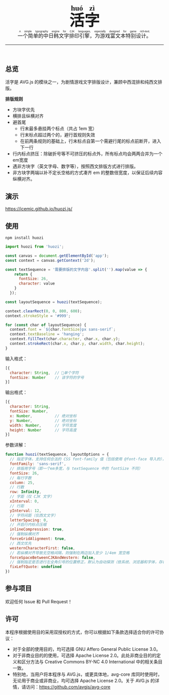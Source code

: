 <h1 align="center" style="    font-family: STSong, SimSun, serif; border: none; font-size: 48px; margin-bottom: 0;">
  <ruby>活<rt>huó</rt>字<rt>zì</rt></ruby>
</h1>
<h3 align="center" style="font-family: 'PingFang SC', 'Microsoft Yahei', sans-serif; font-style: normal; margin-top: 0; font-weight: 400;">
  <ruby>一个简单的中日韩文字排印引擎，为游戏富文本特别设计。<rt>A simple typography engine for CJK languages, especially designed for game rich-text.</rt></ruby>
</h3>

<hr>

<p align="center">
<img src="https://img.shields.io/npm/v/huozi.svg?style=flat-square" alt="" />
<img src="https://img.shields.io/badge/ES-2015%2B-yellow.svg?style=flat-square" alt="" />
<img src="https://img.shields.io/github/issues/icemic/huozi.js.svg?style=flat-square" alt="" />
<a href="#许可"><img src="https://img.shields.io/badge/license-AGPL--3.0%20or%20Apache--2.0-blue.svg?style=flat-square" alt="" /></a>
<a href="https://icemic.github.io/huozi.js/"><img src="https://img.shields.io/badge/demo-online-ff6600.svg?style=flat-square" alt="" /></a>
</p> 

## 总览

活字是 AVG.js 的模块之一，为剧情游戏文字排版设计，兼顾中西混排和纯西文排版。

**排版规则**

- 方块字优先
- 横排且纵横对齐
- 避首尾
  - 行末最多悬挂两个标点（共占 1em 宽）
  - 行末标点超过两个的，避行首规则失效
  - 在前两条规则的基础上，行末标点自第一个需避行尾的标点前断开，进入下一行
- 行内标点挤压：除破折号等不可挤压的标点外，所有标点均会两两合并为一个em宽度
- 遇非方块字（英文字母、数字等），按照西文排版方式进行排版。
- 非方块字两端以补不定长空格的方式凑齐 em 的整数倍宽度，以保证后续内容纵横对齐。

## 演示

https://icemic.github.io/huozi.js/

## 使用

```shell
npm install huozi
```

```js
import huozi from 'huozi';

const canvas = document.getElementById('app');
const context = canvas.getContext('2d');

const textSequence = '需要排版的文字内容'.split('').map(value => {
    return {
      fontSize: 26,
      character: value
    }
  });

const layoutSequence = huozi(textSequence);

context.clearRect(0, 0, 800, 600);
context.strokeStyle = '#999';

for (const char of layoutSequence) {
  context.font = `${char.fontSize}px sans-serif`;
  context.textBaseline = 'hanging';
  context.fillText(char.character, char.x, char.y);
  context.strokeRect(char.x, char.y, char.width, char.height);
}
```

输入格式：

```js
[{
  character: String,  // 单个字符
  fontSize: Number    // 该字符的字号
}]
```

输出格式：

```js
[{
  character: String,
  fontSize: Number,
  x: Number,          // 绝对坐标
  y: Number,          // 绝对坐标
  width: Number,      // 字符宽度
  height: Number      // 字符高度
}]
```

参数详解：

```js
function huozi(textSequence, layoutOptions = {
  // 指定字体，支持任何合法的 CSS font-family 值（包括使用 @font-face 导入的），默认为黑体/无衬线字体
  fontFamily: 'sans-serif',
  // 排版用字号（即一个em多宽，与 textSequence 中的 fontSize 不同）
  fontSize: 26,
  // 每行字数
  column: 25,
  // 行数
  row: Infinity,
  // 字距（仅 CJK 文字）
  xInterval: 0,
  // 行距
  yInterval: 12,
  // 字符间距（仅西文文字）
  letterSpacing: 0,
  // 开启行内标点压缩
  inlineCompression: true,
  // 强制纵横对齐
  forceGridAlignment: true,
  // 西文优先
  westernCharacterFirst: false,
  // 若纵横对齐导致无空格间隔，则强制在两边加入至少 1/4em 宽空格
  forceSpaceBetweenCJKAndWestern: false,
  // 强制指定是否进行左全角引号的位置修正，默认为自动探测（依系统、浏览器和字体，存在失误可能）
  fixLeftQuote: undefined
})
```

## 参与项目

欢迎任何 Issue 和 Pull Request！

## 许可

本程序根据使用目的采用双授权的方式，你可以根据如下条款选择适合你的许可协议：

- 对于全部的使用目的，均可选择 GNU Affero General Public License 3.0。
- 对于非商业目的的使用，可选择 Apache License 2.0。此处非商业目的的定义和区分方法与 Creative Commons BY-NC 4.0 International 中的相关条目一致。
- 特别地，当用户将本程序与 AVG.js，或更具体地，avg-core 库同时使用时，无论用于商业或非商业，均可选择 Apache License 2.0。关于 AVG.js 的详情，请访问：https://github.com/avgjs/avg-core
